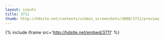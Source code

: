 ```yaml
---
layout: sieutv
title: 3711
thumb: http://hdsite.net/contents/videos_screenshots/3000/3711/preview_360p.mp4.jpg
---
```

{% include iframe src='http://hdsite.net/embed/3711' %}
 
